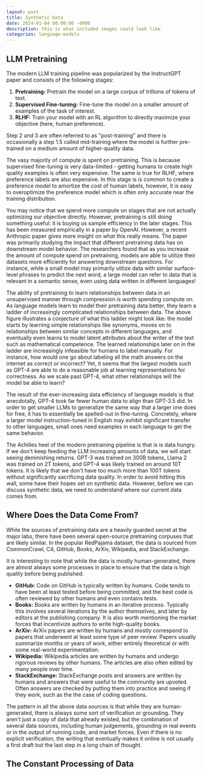```yaml
---
layout: post
title: Synthetic Data
date: 2024-01-04 00:00:00 -0000
description: this is what included images could look like
categories: language-models
---
```


## LLM Pretraining

The modern LLM training pipeline was popularized by the InstructGPT paper and consists of the following stages:

1. **Pretraining:** Pretrain the model on a large corpus of trillions of tokens of text.
2. **Supervised Fine-tuning:** Fine-tune the model on a smaller amount of examples of the task of interest.
3. **RLHF:** Train your model with an RL algorithm to directly maximize your objective (here, human preference).

Step 2 and 3 are often referred to as "post-training" and there is occasionally a step 1.5 called mid-training where the model is further pre-trained on a medium amount of higher-quality data.

The vasy majority of compute is spent on pretraining. This is because supervised fine-tuning is very data-limited - getting humans to create high quality examples is often very expensive. The same is true for RLHF, where preference labels are also expensive. In this stage is is common to create a preference model to amortize the cost of human labels, however, it is easy to overoptimize the preference model which is often only accurate near the training distribution.

You may notice that we spend more compute on stages that are not actually optimizing our objective directly. However, pretraining is still doing something useful: it is buying us sample efficiency in the later stages. This has been measured empirically in a paper by OpenAI. However, a recent Anthropic paper gives more insight on what this really means. The paper was primarily studying the impact that different pretraining data has on downstream model behavior. The researchers found that as you increase the amount of compute spend on pretraining, models are able to utilize their datasets more efficiently for answering downstream questions. For instance, while a small model may primarily utilize data with similar surface-level phrases to predict the next word, a large model can refer to data that is relevant in a semantic sense, even using data written in different languages!

The ability of pretraining to learn relationships between data in an unsupervised manner through compression is worth spending compute on. As language models learn to model their pretraining data better, they learn a ladder of increasingly complicated relationships between data. The above figure illustrates a conjecture of what this ladder might look like: the model starts by learning simple relationships like synonyms, moves on to relationships between similar concepts in different languages, and eventually even learns to model latent attributes about the writer of the text such as mathematical competence. The learned relationships later on in the ladder are increasingly infeasible for humans to label manually. For instance, how would one go about labeling all the math answers on the internet as correct or incorrect? Yet, it seems that the largest models such as GPT-4 are able to do a reasonable job at learning representations for correctness. As we scale past GPT-4, what other relationships will the model be able to learn?

The result of the ever-increasing data efficiency of language models is that anecdotally, GPT-4 took far fewer human data to align than GPT-3.5 did. In order to get smaller LLMs to generalize the same way that a larger one does for free, it has to essentially be spelled-out in fine-tuning. Concretely, where a larger model instruction-tuned in English may exhibit significant transfer to other languages, small ones need examples in each language to get the same behavior.

The Achilles heel of the modern pretraining pipeline is that is is data hungry. If we don't keep feeding the LLM increasing amounts of data, we will start seeing deminishing returns. GPT-3 was trained on 300B tokens, Llama 2 was trained on 2T tokens, and GPT-4 was likely trained on around 10T tokens. It is likely that we don't have too much more than 100T tokens without significantly sacrificing data quality. In order to avoid hitting this wall, some have their hopes set on synthetic data. However, before we can discuss synthetic data, we need to understand where our current data comes from.

## Where Does the Data Come From?

While the sources of pretraining data are a heavily guarded secret at the major labs, there have been several open-source pretraining corpuses that are likely similar. In the popular RedPajama dataset, the data is sourced from CommonCrawl, C4, GitHub, Books, ArXiv, Wikipedia, and StackExchange.

It is interesting to note that while the data is mostly human-generated, there are almost always some processes in place to ensure that the data is high quality before being published.

- **GitHub:** Code on GitHub is typically written by humans. Code tends to have been at least tested before being committed, and the best code is often reviewed by other humans and even contains tests.
- **Books:** Books are written by humans in an iterative process. Typically this involves several iterations by the author themselves, and later by editors at the publishing company. It is also worth mentioning the market forces that incentivize authors to write high-quality books.
- **ArXiv:** ArXiv papers are written by humans and mostly correspond to papers that underwent at least some type of peer review. Papers usually summarize months or years of work, either entirely theoretical or with some real-world experimentation.
- **Wikipedia:** Wikipedia articles are written by humans and undergo rigorous reviews by other humans. The articles are also often edited by many people over time.
- **StackExchange:** StackExchange posts and answers are written by humans and answers that were useful to the community are upvoted. Often answers are checked by putting them into practice and seeing if they work, such as the the case of coding questions.

The pattern in all the above data sources is that while they are human-generated, there is always some sort of verification or grounding. They aren't just a copy of data that already existed, but the combination of several data sources, including human judgements, grounding in real events or in the output of running code, and market forces. Even if there is no explicit verification, the writing that eventually makes it online is not usually a first draft but the last step in a long chain of thought.

<!-- ## Stage 1 versus Stage 2 Data

It is interesting to define a distinction between two types of data: that which exists and that which can be derived from existing data. Let's call the former stage 1 and the latter stage 2. Stage 2 data includes our inferences after ingesting stage 1 data. For instance, if we read a book, we can summarize it, we can write a review, we can compare it to other books, and we can implement an algorithm from the book and see the results. In some sense, human progress can be viewed as a continuous processing of available data and adding it back into the pool of available data. In that sense, what counts as stage 1 and stage 2 data is constantly changing. To a language model, the above data sources are all existing data in stage 1, but they were certainly created by humans processing other data. -->

## The Constant Processing of Data

<!-- Stage 1 data includes everything in the above list of data used in pretraining. Stage 2 data is what is outputted by a language model trained on that data, since the model consistutes a form of processing. However, there can be more ways in which data can be processed. For instance, we can review a book we read, we can compare and contrast subjects from multiple documents, and we can implement an algorithm from a paper and write about the results. While LLM pretraining is an incredibly powerful form of processing, there are many known limitations such as imperfect factual recall, the reversal curse, and a lack of grounding in the real world.  -->
